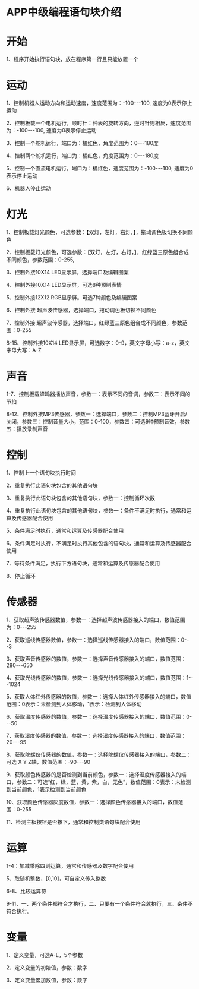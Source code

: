 # APP中级编程语句块介绍

# 开始

1、程序开始执行语句块，放在程序第一行且只能放置一个

# 运动

1、控制机器人运动方向和运动速度，速度范围为：-100---100, 速度为0表示停止运动

2、控制板载一个电机运行，顺时针：钟表的旋转方向，逆时针则相反，速度范围为：-100---100, 速度为0表示停止运动

3、控制一个舵机运行，端口为：橘红色，角度范围为：0---180度

4、控制两个舵机运行，端口为：橘红色，角度范围为：0---180度

5、控制一个直流电机运行，端口为：橘红色，速度范围为：-100---100, 速度为0表示停止运动

6、机器人停止运动

# 灯光

1、控制板载灯光颜色，可选参数：【双灯，左灯，右灯，】，拖动调色板切换不同颜色

2、控制板载灯光颜色，可选参数：【双灯，左灯，右灯，】，红绿蓝三原色组合成不同颜色，参数范围：0-255,

3、控制外接10X14 LED显示屏，选择端口及编辑图案

4、控制外接10X14 LED显示屏，可选8种预制表情

5、控制外接12X12 RGB显示屏。可选7种颜色及编辑图案

6、控制外接 超声波传感器，选择端口，拖动调色板切换不同颜色

7、控制外接 超声波传感器，选择端口，红绿蓝三原色组合成不同颜色，参数范围：0-255

8-15、控制外接10X14 LED显示屏，可选数字：0-9，英文字母小写：a-z，英文字母大写：A-Z

# 声音

1-7、控制板载蜂鸣器播放声音，参数一：表示不同的音调，参数二：表示不同的节拍

8-12、控制外接MP3传感器，参数一：选择端口，参数二：控制MP3蓝牙开启/
关闭，参数三：控制音量大小，范围：0-100，参数四：可选9种预制音效，参数五：播放录制声音

# 控制

1、控制上一个语句块执行时间

2、重复执行此语句块包含的其他语句块

3、重复执行此语句块包含的其他语句块，参数一：控制循环次数

4、重复执行此语句块包含的其他语句块，参数一：条件不满足时执行，通常和运算及传感器配合使用

5、条件满足时执行，通常和运算及传感器配合使用

6，条件满足时执行，不满足时执行其他包含的语句块，通常和运算及传感器配合使用

7、等待条件满足，执行下方语句块，通常和运算及传感器配合使用

8、停止循环

# 传感器

1、获取超声波传感器数值，参数一：选择超声波传感器接入的端口，数值范围为：0---255

2、获取巡线传感器数值，参数一：选择巡线传感器接入的端口，数值范围：0---3

3、获取声音传感器的数值，参数一：选择声音传感器接入的端口，数值范围：280---650

4、获取光线传感器的数值，参数一：选择光线传感器接入的端口，数值范围：1---1024

5、获取人体红外传感器的数值，参数一：选择人体红外传感器接入的端口，数值范围：0表示：未检测到人体移动，1表示：检测到人体移动

6、获取温度传感器的数值，参数一：选择温度传感器接入的端口，数值范围：0---50

7、获取湿度传感器的数值，参数一：选择湿度传感器接入的端口，数值范围：20---95

8、获取陀螺仪传感器的数值，参数一：选择陀螺仪传感器接入的端口，参数二：可选 X Y Z轴，数值范围：-90---90

9、获取颜色传感器的是否检测到当前颜色，参数一：选择湿度传感器接入的端口，参数二：可选“红，绿，蓝，黄，紫，白，无色”，数值范围：0表示：未检测到当前颜色，1表示检测到当前颜色

10、获取颜色传感器灰度数值，参数一：选择颜色传感器接入的端口，数值范围：0-255

11、检测主板按钮是否按下，通常和控制类语句块配合使用

# 运算

1-4：加减乘除四则运算，通常和传感器及数字配合使用

5、取随机整数，[0,10]，可自定义传入整数

6-8、比较运算符

9-11、一、两个条件都符合才执行，二、只要有一个条件符合就执行，三、条件不符合执行。

# 变量

1、定义变量，可选A-E，5个参数

2、定义变量的初始值，参数：数字

3、定义变量累加数值，参数：数字
